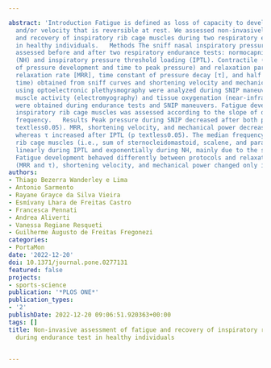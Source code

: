 ---
abstract: 'Introduction Fatigue is defined as loss of capacity to develop muscle force
  and/or velocity that is reversible at rest. We assessed non-invasively the fatigue
  and recovery of inspiratory rib cage muscles during two respiratory endurance tests
  in healthy individuals.   Methods The sniff nasal inspiratory pressure (SNIP) was
  assessed before and after two respiratory endurance tests: normocapnic hyperpnea
  (NH) and inspiratory pressure threshold loading (IPTL). Contractile (maximum rate
  of pressure development and time to peak pressure) and relaxation parameters (maximum
  relaxation rate [MRR], time constant of pressure decay [τ], and half relaxation
  time) obtained from sniff curves and shortening velocity and mechanical power estimated
  using optoelectronic plethysmography were analyzed during SNIP maneuvers. Respiratory
  muscle activity (electromyography) and tissue oxygenation (near-infrared spectroscopy—NIRS)
  were obtained during endurance tests and SNIP maneuvers. Fatigue development of
  inspiratory rib cage muscles was assessed according to the slope of decay of median
  frequency.   Results Peak pressure during SNIP decreased after both protocols (p
  textless0.05). MRR, shortening velocity, and mechanical power decreased (p textless0.05),
  whereas τ increased after IPTL (p textless0.05). The median frequency of inspiratory
  rib cage muscles (i.e., sum of sternocleidomastoid, scalene, and parasternal) decreased
  linearly during IPTL and exponentially during NH, mainly due to the sternocleidomastoid.   Conclusion
  Fatigue development behaved differently between protocols and relaxation properties
  (MRR and τ), shortening velocity, and mechanical power changed only in the IPTL.'
authors:
- Thiago Bezerra Wanderley e Lima
- Antonio Sarmento
- Rayane Grayce da Silva Vieira
- Esmívany Lhara de Freitas Castro
- Francesca Pennati
- Andrea Aliverti
- Vanessa Regiane Resqueti
- Guilherme Augusto de Freitas Fregonezi
categories:
- PortaMon
date: '2022-12-20'
doi: 10.1371/journal.pone.0277131
featured: false
projects:
- sports-science
publication: '*PLOS ONE*'
publication_types:
- '2'
publishDate: 2022-12-20 09:06:51.920363+00:00
tags: []
title: Non-invasive assessment of fatigue and recovery of inspiratory rib cage muscles
  during endurance test in healthy individuals

---
